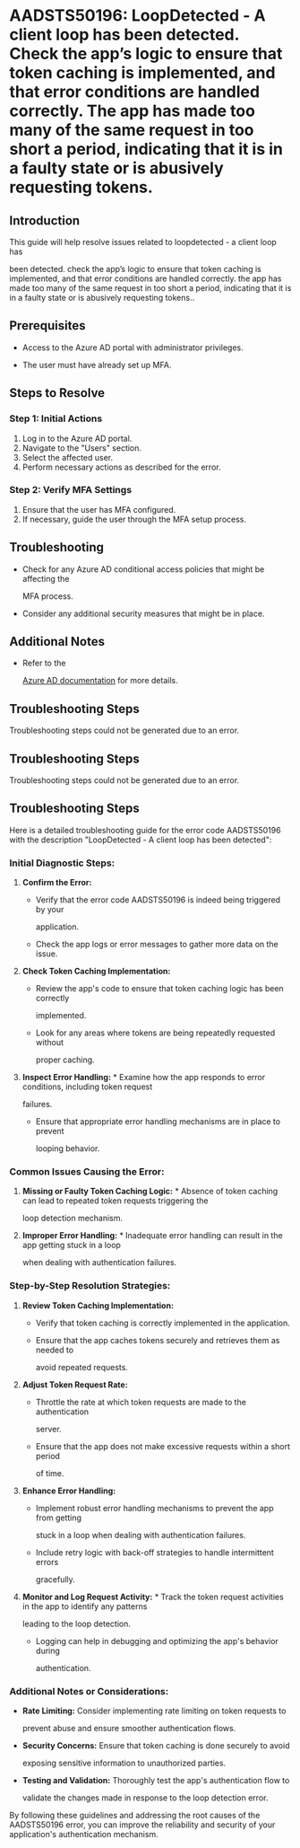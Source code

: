 
# AADSTS50196: LoopDetected - A client loop has been detected. Check the app’s logic to ensure that token caching is implemented, and that error conditions are handled correctly. The app has made too many of the same request in too short a period, indicating that it is in a faulty state or is abusively requesting tokens.


## Introduction

This guide will help resolve issues related to loopdetected - a client loop has

been detected. check the app’s logic to ensure that token caching is
implemented, and that error conditions are handled correctly. the app has made
too many of the same request in too short a period, indicating that it is in a
faulty state or is abusively requesting tokens..


## Prerequisites


* Access to the Azure AD portal with administrator privileges.

* The user must have already set up MFA.


## Steps to Resolve


### Step 1: Initial Actions

1. Log in to the Azure AD portal.
2. Navigate to the "Users" section.
3. Select the affected user.
4. Perform necessary actions as described for the error.


### Step 2: Verify MFA Settings

1. Ensure that the user has MFA configured.
2. If necessary, guide the user through the MFA setup process.


## Troubleshooting


* Check for any Azure AD conditional access policies that might be affecting the

  MFA process.

* Consider any additional security measures that might be in place.


## Additional Notes


* Refer to the

  [Azure AD 
documentation](https://learn.microsoft.com/en-us/azure/active-directory/)
  for more details.


## Troubleshooting Steps

Troubleshooting steps could not be generated due to an error.


## Troubleshooting Steps

Troubleshooting steps could not be generated due to an error.


## Troubleshooting Steps

Here is a detailed troubleshooting guide for the error code AADSTS50196 with the
description "LoopDetected - A client loop has been detected":


### Initial Diagnostic Steps:

1. **Confirm the Error:** 

   * Verify that the error code AADSTS50196 is indeed being triggered by your

     application.
   * Check the app logs or error messages to gather more data on the issue.

2. **Check Token Caching Implementation:** 

   * Review the app's code to ensure that token caching logic has been correctly

     implemented.
   * Look for any areas where tokens are being repeatedly requested without

     proper caching.

3. **Inspect Error Handling:**    * Examine how the app responds to error 
conditions, including token request

     failures.
   * Ensure that appropriate error handling mechanisms are in place to prevent

     looping behavior.


### Common Issues Causing the Error:

1. **Missing or Faulty Token Caching Logic:**    * Absence of token caching can 
lead to repeated token requests triggering the

     loop detection mechanism.
2. **Improper Error Handling:**    * Inadequate error handling can result in the 
app getting stuck in a loop

     when dealing with authentication failures.


### Step-by-Step Resolution Strategies:

1. **Review Token Caching Implementation:** 

   * Verify that token caching is correctly implemented in the application.

   * Ensure that the app caches tokens securely and retrieves them as needed to

     avoid repeated requests.

2. **Adjust Token Request Rate:** 

   * Throttle the rate at which token requests are made to the authentication

     server.
   * Ensure that the app does not make excessive requests within a short period

     of time.

3. **Enhance Error Handling:** 

   * Implement robust error handling mechanisms to prevent the app from getting

     stuck in a loop when dealing with authentication failures.
   * Include retry logic with back-off strategies to handle intermittent errors

     gracefully.

4. **Monitor and Log Request Activity:**    * Track the token request activities 
in the app to identify any patterns

     leading to the loop detection.
   * Logging can help in debugging and optimizing the app's behavior during

     authentication.


### Additional Notes or Considerations:


* **Rate Limiting:** Consider implementing rate limiting on token requests to

  prevent abuse and ensure smoother authentication flows.


* **Security Concerns:** Ensure that token caching is done securely to avoid

  exposing sensitive information to unauthorized parties.


* **Testing and Validation:** Thoroughly test the app's authentication flow to

  validate the changes made in response to the loop detection error.

By following these guidelines and addressing the root causes of the AADSTS50196
error, you can improve the reliability and security of your application's
authentication mechanism.